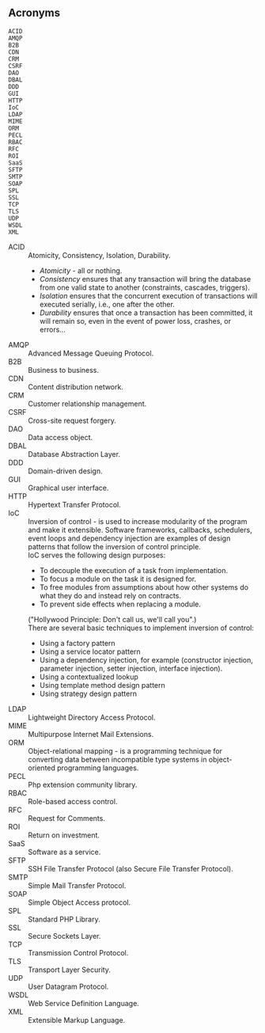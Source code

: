 Acronyms
-

````
ACID
AMQP
B2B
CDN
CRM
CSRF
DAO
DBAL
DDD
GUI
HTTP
IoC
LDAP
MIME
ORM
PECL
RBAC
RFC
ROI
SaaS
SFTP
SMTP
SOAP
SPL
SSL
TCP
TLS
UDP
WSDL
XML
````

<dl>

<dt>ACID</dt>
<dd>
    Atomicity, Consistency, Isolation, Durability.
    <ul>
        <li><i>Atomicity</i> - all or nothing.</li>
        <li><i>Consistency</i> ensures that any transaction will bring the database from one valid state to another (constraints, cascades, triggers).</li>
        <li><i>Isolation</i> ensures that the concurrent execution of transactions will executed serially, i.e., one after the other.</li>
        <li><i>Durability</i> ensures that once a transaction has been committed, it will remain so, even in the event of power loss, crashes, or errors...</li>
    </ul>
</dd>

<dt>AMQP</dt>
<dd>Advanced Message Queuing Protocol.</dd>

<dt>B2B</dt>
<dd>Business to business.</dd>

<dt>CDN</dt>
<dd>Content distribution network.</dd>

<dt>CRM</dt>
<dd>Customer relationship management.</dd>

<dt>CSRF</dt>
<dd>Cross-site request forgery.</dd>

<dt>DAO</dt>
<dd>Data access object.</dd>

<dt>DBAL</dt>
<dd>Database Abstraction Layer.</dd>

<dt>DDD</dt>
<dd>Domain-driven design.</dd>

<dt>GUI</dt>
<dd>Graphical user interface.</dd>

<dt>HTTP</dt>
<dd>Hypertext Transfer Protocol.</dd>

<dt>IoC</dt>
<dd>
    Inversion of control - is used to increase modularity of the program and make it extensible.
    Software frameworks, callbacks, schedulers, event loops and dependency injection
    are examples of design patterns that follow the inversion of control principle.
    <br>IoC serves the following design purposes:
    <ul>
        <li>To decouple the execution of a task from implementation.</li>
        <li>To focus a module on the task it is designed for.</li>
        <li>
            To free modules from assumptions about how other systems do
            what they do and instead rely on contracts.
        </li>
        <li>To prevent side effects when replacing a module.</li>
    </ul>
    ("Hollywood Principle: Don't call us, we'll call you".)
    <br>There are several basic techniques to implement inversion of control:
    <ul>
        <li>Using a factory pattern</li>
        <li>Using a service locator pattern</li>
        <li>
            Using a dependency injection, for example
            (constructor injection, parameter injection, setter injection, interface injection).
        </li>
        <li>Using a contextualized lookup</li>
        <li>Using template method design pattern</li>
        <li>Using strategy design pattern</li>
    </ul>
</dd>

<dt>LDAP</dt>
<dd>Lightweight Directory Access Protocol.</dd>

<dt>MIME</dt>
<dd>Multipurpose Internet Mail Extensions.</dd>

<dt>ORM</dt>
<dd>
Object-relational mapping - is a programming technique
for converting data between incompatible type systems in object-oriented programming languages.
</dd>

<dt>PECL</dt>
<dd>Php extension community library.</dd>

<dt>RBAC</dt>
<dd>Role-based access control.</dd>

<dt>RFC</dt>
<dd>Request for Comments.</dd>

<dt>ROI</dt>
<dd>Return on investment.</dd>

<dt>SaaS</dt>
<dd>Software as a service.</dd>

<dt>SFTP</dt>
<dd>SSH File Transfer Protocol (also Secure File Transfer Protocol).</dd>

<dt>SMTP</dt>
<dd>Simple Mail Transfer Protocol.</dd>

<dt>SOAP</dt>
<dd>Simple Object Access protocol.</dd>

<dt>SPL</dt>
<dd>Standard PHP Library.</dd>

<dt>SSL</dt>
<dd>Secure Sockets Layer.</dd>

<dt>TCP</dt>
<dd>Transmission Control Protocol.</dd>

<dt>TLS</dt>
<dd>Transport Layer Security.</dd>

<dt>UDP</dt>
<dd>User Datagram Protocol.</dd>

<dt>WSDL</dt>
<dd>Web Service Definition Language.</dd>

<dt>XML</dt>
<dd>Extensible Markup Language.</dd>

</dl>
